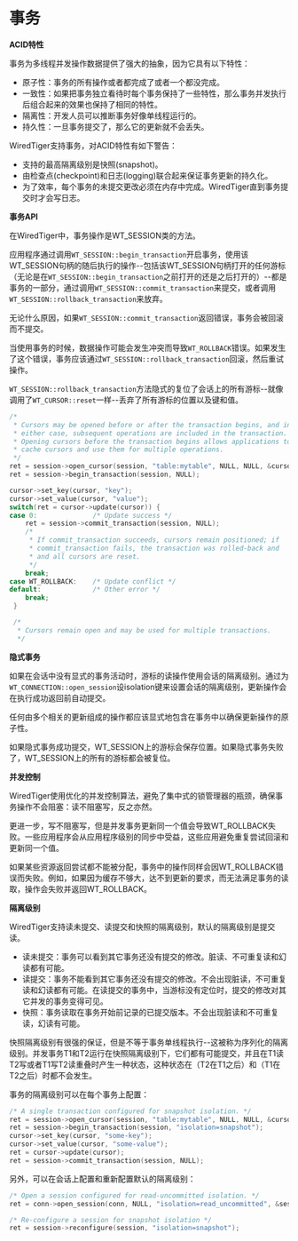 事务
====

**ACID特性**

事务为多线程并发操作数据提供了强大的抽象，因为它具有以下特性：
- 原子性：事务的所有操作或者都完成了或者一个都没完成。
- 一致性：如果把事务独立看待时每个事务保持了一些特性，那么事务并发执行后组合起来的效果也保持了相同的特性。
- 隔离性：开发人员可以推断事务好像单线程运行的。
- 持久性：一旦事务提交了，那么它的更新就不会丢失。

WiredTiger支持事务，对ACID特性有如下警告：
- 支持的最高隔离级别是快照(snapshot)。
- 由检查点(checkpoint)和日志(logging)联合起来保证事务更新的持久化。
- 为了效率，每个事务的未提交更改必须在内存中完成。WiredTiger直到事务提交时才会写日志。

**事务API**

在WiredTiger中，事务操作是WT_SESSION类的方法。

应用程序通过调用`WT_SESSION::begin_transaction`开启事务，使用该WT_SESSION句柄的随后执行的操作--包括该WT_SESSION句柄打开的任何游标（无论是在`WT_SESSION::begin_transaction`之前打开的还是之后打开的）--都是事务的一部分，通过调用`WT_SESSION::commit_transaction`来提交，或者调用`WT_SESSION::rollback_transaction`来放弃。

无论什么原因，如果`WT_SESSION::commit_transaction`返回错误，事务会被回滚而不提交。

当使用事务的时候，数据操作可能会发生冲突而导致`WT_ROLLBACK`错误。如果发生了这个错误，事务应该通过`WT_SESSION::rollback_transaction`回滚，然后重试操作。

`WT_SESSION::rollback_transaction`方法隐式的复位了会话上的所有游标--就像调用了`WT_CURSOR::reset`一样--丢弃了所有游标的位置以及键和值。

```c
/*
 * Cursors may be opened before or after the transaction begins, and in
 * either case, subsequent operations are included in the transaction.
 * Opening cursors before the transaction begins allows applications to
 * cache cursors and use them for multiple operations.
 */
ret = session->open_cursor(session, "table:mytable", NULL, NULL, &cursor);
ret = session->begin_transaction(session, NULL);

cursor->set_key(cursor, "key");
cursor->set_value(cursor, "value");
switch(ret = cursor->update(cursor)) {
case 0:              /* Update success */
    ret = session->commit_transaction(session, NULL);
    /*
     * If commit_transaction succeeds, cursors remain positioned; if
     * commit_transaction fails, the transaction was rolled-back and
     * and all cursors are reset.
     */
    break;
case WT_ROLLBACK:    /* Update conflict */
default:             /* Other error */
    break;
 }

 /*
  * Cursors remain open and may be used for multiple transactions.
  */
```

**隐式事务**

如果在会话中没有显式的事务活动时，游标的读操作使用会话的隔离级别。通过为`WT_CONNECTION::open_session`设isolation键来设置会话的隔离级别，更新操作会在执行成功返回前自动提交。

任何由多个相关的更新组成的操作都应该显式地包含在事务中以确保更新操作的原子性。

如果隐式事务成功提交，WT_SESSION上的游标会保存位置。如果隐式事务失败了，WT_SESSION上的所有的游标都会被复位。

**并发控制**

WiredTiger使用优化的并发控制算法，避免了集中式的锁管理器的瓶颈，确保事务操作不会阻塞：读不阻塞写，反之亦然。

更进一步，写不阻塞写，但是并发事务更新同一个值会导致WT_ROLLBACK失败。一些应用程序会从应用程序级别的同步中受益，这些应用避免重复尝试回滚和更新同一个值。

如果某些资源返回尝试都不能被分配，事务中的操作同样会因WT_ROLLBACK错误而失败。例如，如果因为缓存不够大，达不到更新的要求，而无法满足事务的读取，操作会失败并返回WT_ROLLBACK。

**隔离级别**

WiredTiger支持读未提交、读提交和快照的隔离级别，默认的隔离级别是提交读。

- 读未提交：事务可以看到其它事务还没有提交的修改。脏读、不可重复读和幻读都有可能。
- 读提交：事务不能看到其它事务还没有提交的修改。不会出现脏读，不可重复读和幻读都有可能。在读提交的事务中，当游标没有定位时，提交的修改对其它并发的事务变得可见。
- 快照：事务读取在事务开始前记录的已提交版本。不会出现脏读和不可重复读，幻读有可能。

快照隔离级别有很强的保证，但是不等于事务单线程执行--这被称为序列化的隔离级别。并发事务T1和T2运行在快照隔离级别下，它们都有可能提交，并且在T1读T2写或者T1写T2读重叠时产生一种状态，这种状态在（T2在T1之后）和（T1在T2之后）时都不会发生。

事务的隔离级别可以在每个事务上配置：
```c
/* A single transaction configured for snapshot isolation. */
ret = session->open_cursor(session, "table:mytable", NULL, NULL, &cursor);
ret = session->begin_transaction(session, "isolation=snapshot");
cursor->set_key(cursor, "some-key");
cursor->set_value(cursor, "some-value");
ret = cursor->update(cursor);
ret = session->commit_transaction(session, NULL);
```

另外，可以在会话上配置和重新配置默认的隔离级别：
```c
/* Open a session configured for read-uncommitted isolation. */
ret = conn->open_session(conn, NULL, "isolation=read_uncommitted", &session);
```
```c
/* Re-configure a session for snapshot isolation */
ret = session->reconfigure(session, "isolation=snapshot");
```
